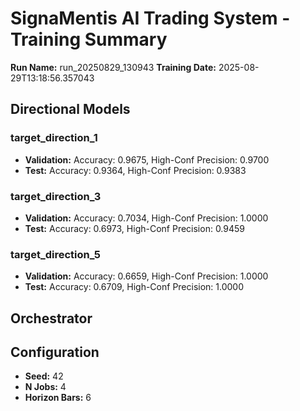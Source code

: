 # SignaMentis AI Trading System - Training Summary

**Run Name:** run_20250829_130943
**Training Date:** 2025-08-29T13:18:56.357043

## Directional Models

### target_direction_1
- **Validation:** Accuracy: 0.9675, High-Conf Precision: 0.9700
- **Test:** Accuracy: 0.9364, High-Conf Precision: 0.9383

### target_direction_3
- **Validation:** Accuracy: 0.7034, High-Conf Precision: 1.0000
- **Test:** Accuracy: 0.6973, High-Conf Precision: 0.9459

### target_direction_5
- **Validation:** Accuracy: 0.6659, High-Conf Precision: 1.0000
- **Test:** Accuracy: 0.6709, High-Conf Precision: 1.0000

## Orchestrator


## Configuration

- **Seed:** 42
- **N Jobs:** 4
- **Horizon Bars:** 6
